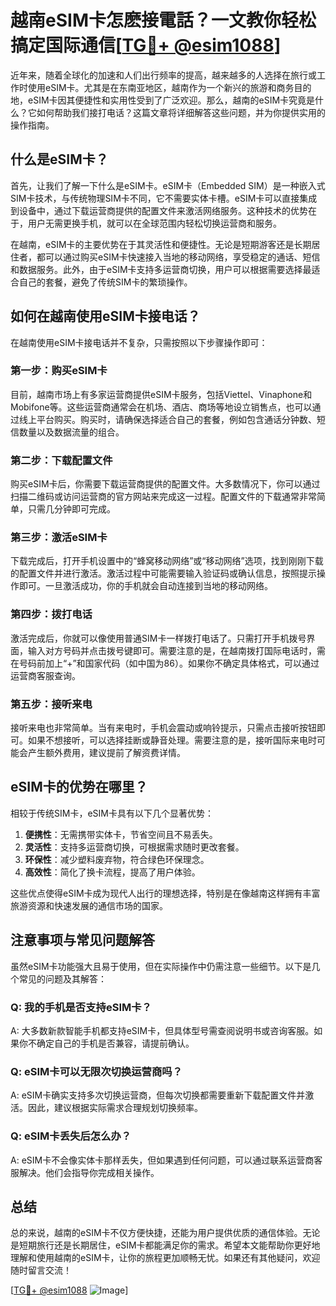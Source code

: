 # 越南eSIM卡怎麽接電話？一文教你轻松搞定国际通信[[TG💪+ @esim1088](https://t.me/s/esim1088)]

近年来，随着全球化的加速和人们出行频率的提高，越来越多的人选择在旅行或工作时使用eSIM卡。尤其是在东南亚地区，越南作为一个新兴的旅游和商务目的地，eSIM卡因其便捷性和实用性受到了广泛欢迎。那么，越南的eSIM卡究竟是什么？它如何帮助我们接打电话？这篇文章将详细解答这些问题，并为你提供实用的操作指南。

## 什么是eSIM卡？

首先，让我们了解一下什么是eSIM卡。eSIM卡（Embedded SIM）是一种嵌入式SIM卡技术，与传统物理SIM卡不同，它不需要实体卡槽。eSIM卡可以直接集成到设备中，通过下载运营商提供的配置文件来激活网络服务。这种技术的优势在于，用户无需更换手机，就可以在全球范围内轻松切换运营商和服务。

在越南，eSIM卡的主要优势在于其灵活性和便捷性。无论是短期游客还是长期居住者，都可以通过购买eSIM卡快速接入当地的移动网络，享受稳定的通话、短信和数据服务。此外，由于eSIM卡支持多运营商切换，用户可以根据需要选择最适合自己的套餐，避免了传统SIM卡的繁琐操作。

## 如何在越南使用eSIM卡接电话？

在越南使用eSIM卡接电话并不复杂，只需按照以下步骤操作即可：

### 第一步：购买eSIM卡

目前，越南市场上有多家运营商提供eSIM卡服务，包括Viettel、Vinaphone和Mobifone等。这些运营商通常会在机场、酒店、商场等地设立销售点，也可以通过线上平台购买。购买时，请确保选择适合自己的套餐，例如包含通话分钟数、短信数量以及数据流量的组合。

### 第二步：下载配置文件

购买eSIM卡后，你需要下载运营商提供的配置文件。大多数情况下，你可以通过扫描二维码或访问运营商的官方网站来完成这一过程。配置文件的下载通常非常简单，只需几分钟即可完成。

### 第三步：激活eSIM卡

下载完成后，打开手机设置中的“蜂窝移动网络”或“移动网络”选项，找到刚刚下载的配置文件并进行激活。激活过程中可能需要输入验证码或确认信息，按照提示操作即可。一旦激活成功，你的手机就会自动连接到当地的移动网络。

### 第四步：拨打电话

激活完成后，你就可以像使用普通SIM卡一样拨打电话了。只需打开手机拨号界面，输入对方号码并点击拨号键即可。需要注意的是，在越南拨打国际电话时，需在号码前加上“+”和国家代码（如中国为86）。如果你不确定具体格式，可以通过运营商客服查询。

### 第五步：接听来电

接听来电也非常简单。当有来电时，手机会震动或响铃提示，只需点击接听按钮即可。如果不想接听，可以选择挂断或静音处理。需要注意的是，接听国际来电时可能会产生额外费用，建议提前了解资费详情。

## eSIM卡的优势在哪里？

相较于传统SIM卡，eSIM卡具有以下几个显著优势：

1. **便携性**：无需携带实体卡，节省空间且不易丢失。
2. **灵活性**：支持多运营商切换，可根据需求随时更改套餐。
3. **环保性**：减少塑料废弃物，符合绿色环保理念。
4. **高效性**：简化了换卡流程，提高了用户体验。

这些优点使得eSIM卡成为现代人出行的理想选择，特别是在像越南这样拥有丰富旅游资源和快速发展的通信市场的国家。

## 注意事项与常见问题解答

虽然eSIM卡功能强大且易于使用，但在实际操作中仍需注意一些细节。以下是几个常见的问题及其解答：

### Q: 我的手机是否支持eSIM卡？

A: 大多数新款智能手机都支持eSIM卡，但具体型号需查阅说明书或咨询客服。如果你不确定自己的手机是否兼容，请提前确认。

### Q: eSIM卡可以无限次切换运营商吗？

A: eSIM卡确实支持多次切换运营商，但每次切换都需要重新下载配置文件并激活。因此，建议根据实际需求合理规划切换频率。

### Q: eSIM卡丢失后怎么办？

A: eSIM卡不会像实体卡那样丢失，但如果遇到任何问题，可以通过联系运营商客服解决。他们会指导你完成相关操作。

## 总结

总的来说，越南的eSIM卡不仅方便快捷，还能为用户提供优质的通信体验。无论是短期旅行还是长期居住，eSIM卡都能满足你的需求。希望本文能帮助你更好地理解和使用越南的eSIM卡，让你的旅程更加顺畅无忧。如果还有其他疑问，欢迎随时留言交流！

[[TG💪+ @esim1088](https://t.me/s/esim1088) ![Image](https://i.postimg.cc/4NQfJmqS/Snipaste-2025-05-13-00-14-12.png)]